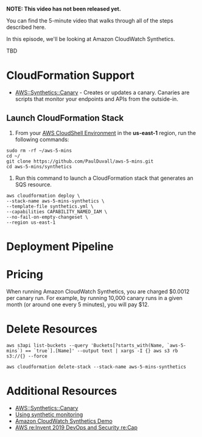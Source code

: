 **NOTE: This video has not been released yet.**

You can find the 5-minute video that walks through all of the steps described here. 

In this episode, we'll be looking at Amazon CloudWatch Synthetics.

TBD


# CloudFormation Support
* [AWS::Synthetics::Canary](https://docs.aws.amazon.com/AWSCloudFormation/latest/UserGuide/aws-resource-synthetics-canary.html) - Creates or updates a canary. Canaries are scripts that monitor your endpoints and APIs from the outside-in. 

## Launch CloudFormation Stack

1. From your [AWS CloudShell Environment](https://us-east-1.console.aws.amazon.com/cloudshell/home?region=us-east-1#) in the **us-east-1** region, run the following commands: 

```
sudo rm -rf ~/aws-5-mins
cd ~/
git clone https://github.com/PaulDuvall/aws-5-mins.git
cd aws-5-mins/synthetics
```

1. Run this command to launch a CloudFormation stack that generates an SQS resource.  

```
aws cloudformation deploy \
--stack-name aws-5-mins-synthetics \
--template-file synthetics.yml \
--capabilities CAPABILITY_NAMED_IAM \
--no-fail-on-empty-changeset \
--region us-east-1
```

# Deployment Pipeline

# Pricing
When running Amazon CloudWatch Synthetics, you are charged $0.0012 per canary run. For example, by running 10,000 canary runs in a given month (or around one every 5 minutes), you will pay $12.

# Delete Resources

```
aws s3api list-buckets --query 'Buckets[?starts_with(Name, `aws-5-mins`) == `true`].[Name]' --output text | xargs -I {} aws s3 rb s3://{} --force

aws cloudformation delete-stack --stack-name aws-5-mins-synthetics
```

# Additional Resources

* [AWS::Synthetics::Canary](https://docs.aws.amazon.com/AWSCloudFormation/latest/UserGuide/aws-resource-synthetics-canary.html)
* [Using synthetic monitoring](https://docs.aws.amazon.com/AmazonCloudWatch/latest/monitoring/CloudWatch_Synthetics_Canaries.html)
* [Amazon CloudWatch Synthetics Demo](https://www.youtube.com/watch?v=hF3NM9j-u7I)
* [AWS re:Invent 2019 DevOps and Security re:Cap](https://stelligent.com/2019/12/17/aws-reinvent-2019-devops-and-security-recap/)